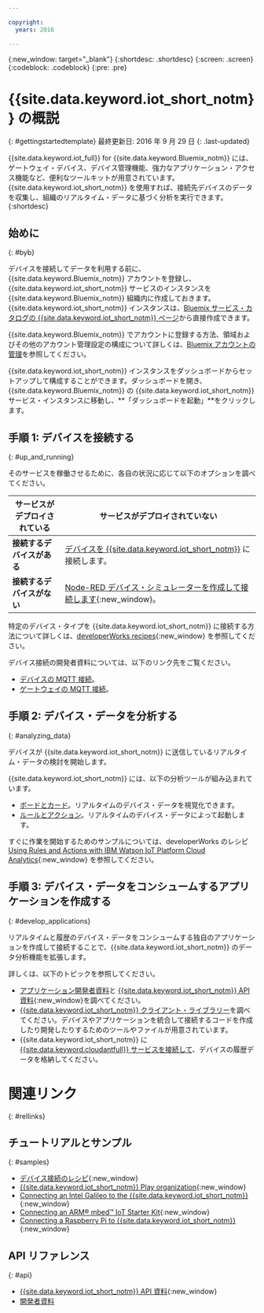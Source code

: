 ```yaml
---

copyright:
  years: 2016

---
```


{:new_window: target="\_blank"}
{:shortdesc: .shortdesc}
{:screen: .screen}
{:codeblock: .codeblock}
{:pre: .pre}

# {{site.data.keyword.iot_short_notm}} の概説
{: #gettingstartedtemplate}
最終更新日: 2016 年 9 月 29 日
{: .last-updated}

{{site.data.keyword.iot_full}} for {{site.data.keyword.Bluemix_notm}} には、ゲートウェイ・デバイス、デバイス管理機能、強力なアプリケーション・アクセス機能など、便利なツールキットが用意されています。{{site.data.keyword.iot_short_notm}} を使用すれば、接続先デバイスのデータを収集し、組織のリアルタイム・データに基づく分析を実行できます。
{:shortdesc}

## 始めに
{: #byb}

デバイスを接続してデータを利用する前に、{{site.data.keyword.Bluemix_notm}} アカウントを登録し、{{site.data.keyword.iot_short_notm}} サービスのインスタンスを {{site.data.keyword.Bluemix_notm}} 組織内に作成しておきます。{{site.data.keyword.iot_short_notm}} インスタンスは、[Bluemix サービス・カタログの {{site.data.keyword.iot_short_notm}} ページ](https://console.{DomainName}/catalog/services/internet-of-things-platform/)から直接作成できます。  

{{site.data.keyword.Bluemix_notm}} でアカウントに登録する方法、領域およびその他のアカウント管理設定の構成について詳しくは、[Bluemix アカウントの管理](https://console.ng.bluemix.net/docs/admin/account.html#signup)を参照してください。

{{site.data.keyword.iot_short_notm}} インスタンスをダッシュボードからセットアップして構成することができます。ダッシュボードを開き、{{site.data.keyword.Bluemix_notm}} の {{site.data.keyword.iot_short_notm}} サービス・インスタンスに移動し、**「ダッシュボードを起動」**をクリックします。

## 手順 1: デバイスを接続する
{: #up_and_running}

そのサービスを稼働させるために、各自の状況に応じて以下のオプションを調べてください。

   |   サービスがデプロイされている | サービスがデプロイされていない
  ------------- | -------------
  **接続するデバイスがある** | [デバイスを {{site.data.keyword.iot_short_notm}}](iotplatform_task.html#iotplatform_task) に接続します。| [Play organization demo](http://discover-iot.eu-gb.mybluemix.net/?cm_mc_uid=44491599487314618721024&cm_mc_sid_50200000=1462798151#/play){:new_window} でデバイス接続を調べます。
  **接続するデバイスがない** | [Node-RED デバイス・シミュレーターを作成して接続します](nodereddevice_sample.html){:new_window}。 | [Watson IoT Platform Starter](https://console.ng.bluemix.net/docs/starters/IoT/iot500.html){:new_window} で作業を開始します。
特定のデバイス・タイプを {{site.data.keyword.iot_short_notm}} に接続する方法について詳しくは、[developerWorks recipes](https://developer.ibm.com/recipes/?post_type=tutorials&s=iot){:new_window} を参照してください。  

デバイス接続の開発者資料については、以下のリンク先をご覧ください。
- [デバイスの MQTT 接続](devices/mqtt.html)。
- [ゲートウェイの MQTT 接続](gateways/mqtt.html)。

## 手順 2: デバイス・データを分析する
{: #analyzing_data}

デバイスが {{site.data.keyword.iot_short_notm}} に送信しているリアルタイム・データの検討を開始します。

{{site.data.keyword.iot_short_notm}} には、以下の分析ツールが組み込まれています。  
- [ボードとカード](data_visualization.html)。リアルタイムのデバイス・データを視覚化できます。
- [ルールとアクション](analytics.html)。リアルタイムのデバイス・データによって起動します。

すぐに作業を開始するためのサンプルについては、developerWorks のレシピ [Using Rules and Actions with IBM Watson IoT Platform Cloud Analytics](https://developer.ibm.com/recipes/tutorials/using-rules-and-actions-with-ibm-watson-iot-platform-cloud-analytics/){:new_window} を参照してください。

## 手順 3: デバイス・データをコンシュームするアプリケーションを作成する
{: #develop_applications}

リアルタイムと履歴のデバイス・データをコンシュームする独自のアプリケーションを作成して接続することで、{{site.data.keyword.iot_short_notm}} のデータ分析機能を拡張します。

詳しくは、以下のトピックを参照してください。   
- [アプリケーション開発者資料](applications/api.html)と [{{site.data.keyword.iot_short_notm}} API 資料](https://docs.internetofthings.ibmcloud.com/swagger/v0002.html#/){:new_window}を調べてください。
- [{{site.data.keyword.iot_short_notm}} クライアント・ライブラリー](iot_platform_client_lib.html)を調べてください。デバイスやアプリケーションを統合して接続するコードを作成したり開発したりするためのツールやファイルが用意されています。
- {{site.data.keyword.iot_short_notm}} に [{{site.data.keyword.cloudantfull}} サービスを接続して](cloudant_connector.html)、デバイスの履歴データを格納してください。




# 関連リンク
{: #rellinks}
## チュートリアルとサンプル
{: #samples}
* [デバイス接続のレシピ](https://developer.ibm.com/recipes/?post_type=tutorials&s=iot){:new_window}
* [{{site.data.keyword.iot_short_notm}} Play organization](https://play.internetofthings.ibmcloud.com/){:new_window}
* [Connecting an Intel Galileo to the {{site.data.keyword.iot_short_notm}}](https://developer.ibm.com/recipes/tutorials/connect-an-intel-galileo-to-the-internet-of-things-foundation-connect/){:new_window}
* [Connecting an ARM® mbed™ IoT Starter Kit](https://developer.ibm.com/recipes/tutorials/arm-mbed-iot-starter-kit-part-1/){:new_window}
* [Connecting a Raspberry Pi to {{site.data.keyword.iot_short_notm}}](https://developer.ibm.com/recipes/tutorials/raspberry-pi-4/){:new_window}

## API リファレンス
{: #api}
* [{{site.data.keyword.iot_short_notm}} API 資料](https://docs.internetofthings.ibmcloud.com/swagger/v0002.html#/){:new_window}
* [開発者資料](developer_doc_overview.html)
